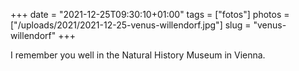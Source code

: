 +++
date = "2021-12-25T09:30:10+01:00"
tags = ["fotos"]
photos = ["/uploads/2021/2021-12-25-venus-willendorf.jpg"]
slug = "venus-willendorf"
+++

I remember you well in the Natural History Museum in Vienna.

<img alt="" src="/uploads/2021/2021-12-25-venus-willendorf.jpg">

